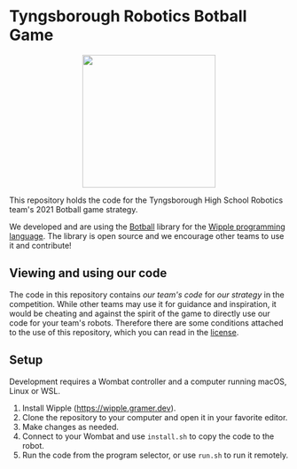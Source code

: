 # Tyngsborough Robotics Botball Game

<p align="center">
  <img src="https://i.postimg.cc/3NZfHT1n/THS-Robotics-Logo-Dual.png" height=240>
</p>

This repository holds the code for the Tyngsborough High School Robotics team's 2021 Botball game strategy.

We developed and are using the [Botball](botball) library for the [Wipple programming language](https://wipple.gramer.dev). The library is open source and we encourage other teams to use it and contribute!

## Viewing and using our code

The code in this repository contains _our team's code_ for _our strategy_ in the competition. While other teams may use it for guidance and inspiration, it would be cheating and against the spirit of the game to directly use our code for your team's robots. Therefore there are some conditions attached to the use of this repository, which you can read in the [license](LICENSE).

## Setup

Development requires a Wombat controller and a computer running macOS, Linux or WSL.

1. Install Wipple (https://wipple.gramer.dev).
2. Clone the repository to your computer and open it in your favorite editor.
3. Make changes as needed.
4. Connect to your Wombat and use `install.sh` to copy the code to the robot.
5. Run the code from the program selector, or use `run.sh` to run it remotely.

